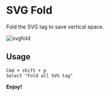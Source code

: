 # SVG Fold

Fold the SVG tag to save vertical space.

![svgfold](https://github.com/misbahansori/svg-collapse/raw/master/img/example-compressed.gif)

## Usage

```
Cmd + shift + p
Select "Fold all SVG tag"
```

**Enjoy!**
